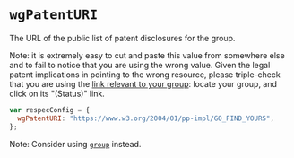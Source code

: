 # `wgPatentURI`

The URL of the public list of patent disclosures for the group.

Note: it is extremely easy to cut and paste this value from somewhere else and to fail to notice that you are using the wrong value. Given the legal patent implications in pointing to the wrong resource, please triple-check that you are using the [link relevant to your group](https://www.w3.org/2004/01/pp-impl/): locate your group, and click on its "(Status)" link.


```js "example": "Specify patent URL for the W3C group."
var respecConfig = {
  wgPatentURI: "https://www.w3.org/2004/01/pp-impl/GO_FIND_YOURS",
};
```

Note: Consider using [`group`](group) instead.
